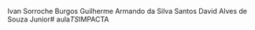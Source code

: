 Ivan Sorroche Burgos
Guilherme Armando da Silva Santos
David Alves de Souza Junior#   a u l a _ T S _ I M P A C T A  
 